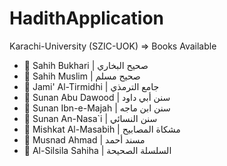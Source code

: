 # HadithApplication
Karachi-University (SZIC-UOK) => Books Available
 <ul>
        <li>📖 Sahih Bukhari | صحيح البخاري</li>
        <li>📖 Sahih Muslim | صحيح مسلم</li>
        <li>📖 Jami' Al-Tirmidhi | جامع الترمذي</li>
        <li>📖 Sunan Abu Dawood | سنن أبي داود</li>
        <li>📖 Sunan Ibn-e-Majah | سنن ابن ماجه</li>
        <li>📖 Sunan An-Nasa`i | سنن النسائي</li>
        <li>📖 Mishkat Al-Masabih | مشكاة المصابيح</li>
        <li>📖 Musnad Ahmad | مسند أحمد</li>
        <li>📖 Al-Silsila Sahiha | السلسلة الصحيحة</li>
    </ul>
